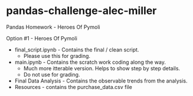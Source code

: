 # pandas-challenge-alec-miller
Pandas Homework - Heroes Of Pymoli

Option #1 - Heroes Of Pymoli
- final_script.ipynb - Contains the final / clean script.
    - Please use this for grading.
- main.ipynb - Contains the scratch work coding along the way.
    - Much more itterable version. Helps to show step by step details.
    - Do not use for grading.
- Final Data Analysis - Contains the observable trends from the analysis.
- Resources - contains the purchase_data.csv file
